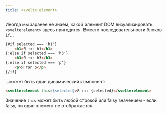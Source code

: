 ```yaml
---
title: <svelte:element>
---
```


Иногда мы заранее не знаем, какой элемент DOM визуализировать. `<svelte:element>` здесь пригодится. Вместо последовательности блоков `if`...

```html
{#if selected === 'h1'}
    <h1>Я тэг h1</h1>
{:else if selected === 'h3'}
    <h3>Я тэг h3</h3>
{:else if selected === 'p'}
    <p>Я тэг p</p>
{/if}
```

...может быть один динамический компонент:

```html
<svelte:element this={selected}>Я тэг {selected}</svelte:element>
```

Значение `this` может быть любой строкой или falsy значением - если falsy, ни один элемент не отображается.